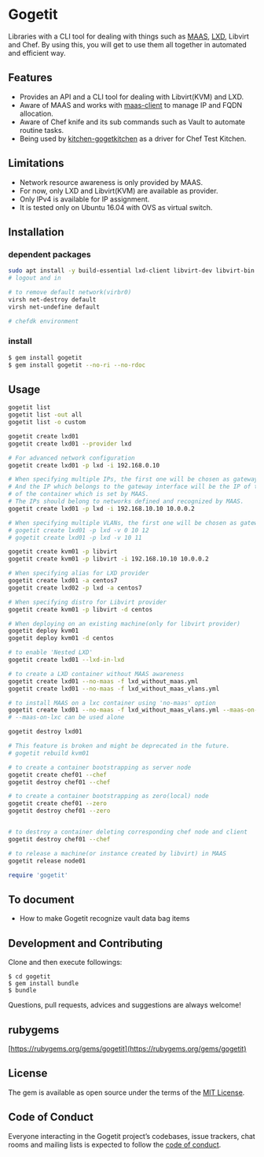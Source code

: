 # Gogetit

Libraries with a CLI tool for dealing with things such as [MAAS](https://docs.ubuntu.com/maas/2.2/en/), [LXD](https://github.com/lxc/lxd/tree/master/doc), Libvirt and Chef.
By using this, you will get to use them all together in automated and efficient way.

## Features
- Provides an API and a CLI tool for dealing with Libvirt(KVM) and LXD.
- Aware of MAAS and works with [maas-client](https://github.com/itisnotdone/maas-client) to manage IP and FQDN allocation.
- Aware of Chef knife and its sub commands such as Vault to automate routine tasks.
- Being used by [kitchen-gogetkitchen](https://github.com/itisnotdone/kitchen-gogetkitchen) as a driver for Chef Test Kitchen.

## Limitations
- Network resource awareness is only provided by MAAS.
- For now, only LXD and Libvirt(KVM) are available as provider.
- Only IPv4 is available for IP assignment.
- It is tested only on Ubuntu 16.04 with OVS as virtual switch.

## Installation

### dependent packages
```bash
sudo apt install -y build-essential lxd-client libvirt-dev libvirt-bin
# logout and in

# to remove default network(virbr0)
virsh net-destroy default
virsh net-undefine default

# chefdk environment
```

### install
```bash
$ gem install gogetit
$ gem install gogetit --no-ri --no-rdoc
```
## Usage
```bash
gogetit list
gogetit list -out all
gogetit list -o custom

gogetit create lxd01
gogetit create lxd01 --provider lxd

# For advanced network configuration
gogetit create lxd01 -p lxd -i 192.168.0.10

# When specifying multiple IPs, the first one will be chosen as gateway.
# And the IP which belongs to the gateway interface will be the IP of the FQDN
# of the container which is set by MAAS.
# The IPs should belong to networks defined and recognized by MAAS.
gogetit create lxd01 -p lxd -i 192.168.10.10 10.0.0.2

# When specifying multiple VLANs, the first one will be chosen as gateway.
# gogetit create lxd01 -p lxd -v 0 10 12
# gogetit create lxd01 -p lxd -v 10 11

gogetit create kvm01 -p libvirt
gogetit create kvm01 -p libvirt -i 192.168.10.10 10.0.0.2

# When specifying alias for LXD provider
gogetit create lxd01 -a centos7
gogetit create lxd02 -p lxd -a centos7

# When specifying distro for Libvirt provider
gogetit create kvm01 -p libvirt -d centos

# When deploying on an existing machine(only for libvirt provider)
gogetit deploy kvm01
gogetit deploy kvm01 -d centos

# to enable 'Nested LXD'
gogetit create lxd01 --lxd-in-lxd

# to create a LXD container without MAAS awareness
gogetit create lxd01 --no-maas -f lxd_without_maas.yml
gogetit create lxd01 --no-maas -f lxd_without_maas_vlans.yml

# to install MAAS on a lxc container using 'no-maas' option
gogetit create lxd01 --no-maas -f lxd_without_maas_vlans.yml --maas-on-lxc
# --maas-on-lxc can be used alone

gogetit destroy lxd01

# This feature is broken and might be deprecated in the future.
# gogetit rebuild kvm01

# to create a container bootstrapping as server node
gogetit create chef01 --chef
gogetit destroy chef01 --chef

# to create a container bootstrapping as zero(local) node
gogetit create chef01 --zero
gogetit destroy chef01 --zero


# to destroy a container deleting corresponding chef node and client
gogetit destroy chef01 --chef

# to release a machine(or instance created by libvirt) in MAAS
gogetit release node01
```

```ruby
require 'gogetit'
```

## To document
- How to make Gogetit recognize vault data bag items

## Development and Contributing
Clone and then execute followings:

    $ cd gogetit
    $ gem install bundle
    $ bundle

Questions, pull requests, advices and suggestions are always welcome!

## rubygems
[https://rubygems.org/gems/gogetit](https://rubygems.org/gems/gogetit)

## License

The gem is available as open source under the terms of the [MIT License](http://opensource.org/licenses/MIT).

## Code of Conduct

Everyone interacting in the Gogetit project’s codebases, issue trackers, chat rooms and mailing lists is expected to follow the [code of conduct](https://github.com/[USERNAME]/gogetit/blob/master/CODE_OF_CONDUCT.md).
